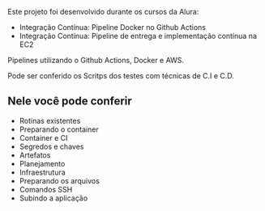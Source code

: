 Este projeto foi desenvolvido durante os cursos da Alura:
- Integração Contínua: Pipeline Docker no Github Actions
- Integração Contínua: Pipeline de entrega e implementação contínua na EC2

Pipelines utilizando o Github Actions, Docker e AWS. 

Pode ser conferido os Scritps dos testes com técnicas de C.I e C.D.

## Nele você pode conferir

- Rotinas existentes
- Preparando o container
- Container e CI
- Segredos e chaves
- Artefatos
- Planejamento
- Infraestrutura
- Preparando os arquivos
- Comandos SSH
- Subindo a aplicação
